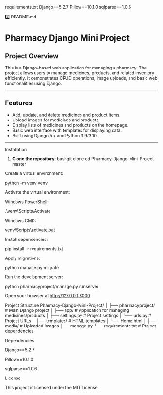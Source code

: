 requirements.txt
Django==5.2.7
Pillow==10.1.0
sqlparse==1.0.6

2️⃣ README.md
# Pharmacy Django Mini Project

## Project Overview
This is a Django-based web application for managing a pharmacy. The project allows users to manage medicines, products, and related inventory efficiently. It demonstrates CRUD operations, image uploads, and basic web functionalities using Django.

---

## Features
- Add, update, and delete medicines and product items.  
- Upload images for medicines and products.  
- Display lists of medicines and products on the homepage.  
- Basic web interface with templates for displaying data.  
- Built using Django 5.x and Python 3.9/3.10.

---

Installation

1. **Clone the repository**:
bashgit clone <your-repo-link>
cd Pharmacy-Django-Mini-Project-master


Create a virtual environment:

python -m venv venv


Activate the virtual environment:

Windows PowerShell:

.\venv\Scripts\Activate


Windows CMD:

venv\Scripts\activate.bat


Install dependencies:

pip install -r requirements.txt


Apply migrations:

python manage.py migrate


Run the development server:

python pharmacyproject/manage.py runserver


Open your browser at http://127.0.0.1:8000

Project Structure
Pharmacy-Django-Mini-Project/
│
├── pharmacyproject/       # Main Django project
│   ├── app/               # Application for managing medicines/products
│   ├── settings.py        # Project settings
│   └── urls.py            # Project URLs
│
├── templates/             # HTML templates
│   └── Home.html
│
├── media/                 # Uploaded images
├── manage.py
└── requirements.txt       # Project dependencies

Dependencies

Django==5.2.7

Pillow==10.1.0

sqlparse==1.0.6


License

This project is licensed under the MIT License.




